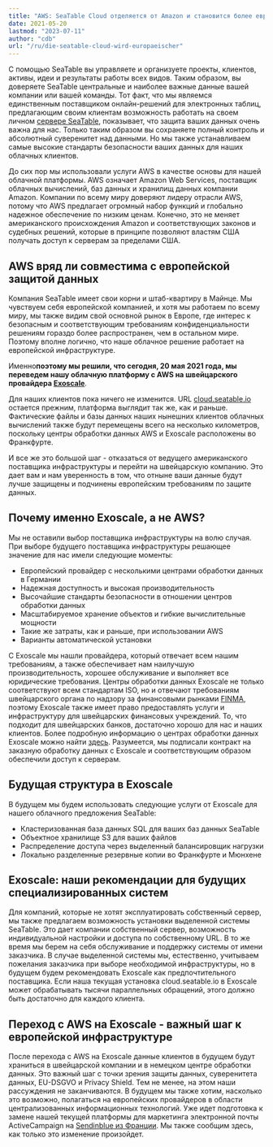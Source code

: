 ```yaml
---
title: "AWS: SeaTable Cloud отделяется от Amazon и становится более европейским - SeaTable"
date: 2021-05-20
lastmod: "2023-07-11"
author: "cdb"
url: "/ru/die-seatable-cloud-wird-europaeischer"
---
```


С помощью SeaTable вы управляете и организуете проекты, клиентов, активы, идеи и результаты работы всех видов. Таким образом, вы доверяете SeaTable центральные и наиболее важные данные вашей компании или вашей команды. Тот факт, что мы являемся единственным поставщиком онлайн-решений для электронных таблиц, предлагающим своим клиентам возможность работать на своем личном [сервере SeaTable](/ru/enterprise-on-premise/), показывает, что защита ваших данных очень важна для нас. Только таким образом вы сохраняете полный контроль и абсолютный суверенитет над данными. Но мы также устанавливаем самые высокие стандарты безопасности ваших данных для наших облачных клиентов.

До сих пор мы использовали услуги AWS в качестве основы для нашей облачной платформы. AWS означает Amazon Web Services, поставщик облачных вычислений, баз данных и хранилищ данных компании Amazon. Компании по всему миру доверяют лидеру отрасли AWS, потому что AWS предлагает огромный набор функций и глобально надежное обеспечение по низким ценам. Конечно, это не меняет американского происхождения Amazon и соответствующих законов и судебных решений, которые в принципе позволяют властям США получать доступ к серверам за пределами США.

## AWS вряд ли совместима с европейской защитой данных

Компания SeaTable имеет свои корни и штаб-квартиру в Майнце. Мы чувствуем себя европейской компанией, и хотя мы работаем по всему миру, мы также видим свой основной рынок в Европе, где интерес к безопасным и соответствующим требованиям конфиденциальности решениям гораздо более распространен, чем в остальном мире. Поэтому вполне логично, что наше облачное решение работает на европейской инфраструктуре.

Именно**поэтому мы решили, что сегодня, 20 мая 2021 года, мы переведем нашу облачную платформу с AWS на швейцарского провайдера [Exoscale](https://www.exoscale.com/)**.

Для наших клиентов пока ничего не изменится. URL [cloud.seatable.io](https://cloud.seatable.io) остается прежним, платформа выглядит так же, как и раньше. Фактические файлы и базы данных наших нынешних клиентов облачных вычислений также будут перемещены всего на несколько километров, поскольку центры обработки данных AWS и Exoscale расположены во Франкфурте.

И все же это большой шаг - отказаться от ведущего американского поставщика инфраструктуры и перейти на швейцарскую компанию. Это дает вам и нам уверенность в том, что отныне ваши данные будут лучше защищены и подчинены европейским требованиям по защите данных.

## Почему именно Exoscale, а не AWS?

Мы не оставили выбор поставщика инфраструктуры на волю случая. При выборе будущего поставщика инфраструктуры решающее значение для нас имели следующие моменты:

- Европейский провайдер с несколькими центрами обработки данных в Германии
- Надежная доступность и высокая производительность
- Высочайшие стандарты безопасности в отношении центров обработки данных
- Масштабируемое хранение объектов и гибкие вычислительные мощности
- Такие же затраты, как и раньше, при использовании AWS
- Варианты автоматической установки

С Exoscale мы нашли провайдера, который отвечает всем нашим требованиям, а также обеспечивает нам наилучшую производительность, хорошее обслуживание и выполняет все юридические требования. Центры обработки данных Exoscale не только соответствуют всем стандартам ISO, но и отвечают требованиям швейцарского органа по надзору за финансовыми рынками [FINMA](https://finma.ch/de/), поэтому Exoscale также имеет право предоставлять услуги и инфраструктуру для швейцарских финансовых учреждений. То, что подходит для швейцарских банков, достаточно хорошо для нас и наших клиентов. Более подробную информацию о центрах обработки данных Exoscale можно найти [здесь](https://www.exoscale.com/compliance/). Разумеется, мы подписали контракт на заказную обработку данных с Exoscale и соответствующим образом обеспечили доступ к серверам.

## Будущая структура в Exoscale

В будущем мы будем использовать следующие услуги от Exoscale для нашего облачного предложения SeaTable:

- Кластеризованная база данных SQL для ваших баз данных SeaTable
- Объектное хранилище S3 для ваших файлов
- Распределение доступа через выделенный балансировщик нагрузки
- Локально разделенные резервные копии во Франкфурте и Мюнхене

## Exoscale: наши рекомендации для будущих специализированных систем

Для компаний, которые не хотят эксплуатировать собственный сервер, мы также предлагаем возможность установки выделенной системы SeaTable. Это дает компании собственный сервер, возможность индивидуальной настройки и доступа по собственному URL. В то же время мы берем на себя обслуживание и поддержку системы от имени заказчика. В случае выделенной системы мы, естественно, учитываем пожелания заказчика при выборе необходимой инфраструктуры, но в будущем будем рекомендовать Exoscale как предпочтительного поставщика. Если наша текущая установка cloud.seatable.io в Exoscale может обрабатывать тысячи параллельных обращений, этого должно быть достаточно для каждого клиента.

## Переход с AWS на Exoscale - важный шаг к европейской инфраструктуре

После перехода с AWS на Exoscale данные клиентов в будущем будут храниться в швейцарской компании и в немецком центре обработки данных. Это важный шаг с точки зрения защиты данных, суверенитета данных, EU-DSGVO и Privacy Shield. Тем не менее, на этом наши рассуждения не заканчиваются. В будущем мы также хотим, насколько это возможно, полагаться на европейских провайдеров в области централизованных информационных технологий. Уже идет подготовка к замене нашей текущей платформы для маркетинга электронной почты ActiveCampaign на [Sendinblue из Франции](https://de.sendinblue.com/). Мы также сообщим здесь, как только это изменение произойдет.
